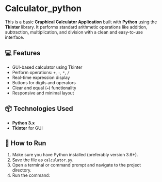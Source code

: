 # Calculator_python

This is a basic **Graphical Calculator Application** built with **Python** using the **Tkinter** library. It performs standard arithmetic operations like addition, subtraction, multiplication, and division with a clean and easy-to-use interface.

## 💻 Features

- GUI-based calculator using Tkinter
- Perform operations: `+`, `-`, `*`, `/`
- Real-time expression display
- Buttons for digits and operators
- Clear and equal (`=`) functionality
- Responsive and minimal layout

## 📦 Technologies Used

- **Python 3.x**
- **Tkinter** for GUI

## 🧾 How to Run

1. Make sure you have Python installed (preferably version 3.6+).
2. Save the file as `calculator.py`.
3. Open a terminal or command prompt and navigate to the project directory.
4. Run the command:
